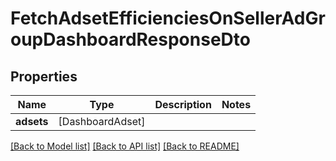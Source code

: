 # FetchAdsetEfficienciesOnSellerAdGroupDashboardResponseDto

## Properties
Name | Type | Description | Notes
------------ | ------------- | ------------- | -------------
**adsets** | [DashboardAdset] |  | 

[[Back to Model list]](../README.md#documentation-for-models) [[Back to API list]](../README.md#documentation-for-api-endpoints) [[Back to README]](../README.md)


